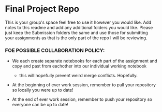 # Final Project Repo
This is your group's space feel free to use it however you would like. Add notes to this readme and add any additional folders you would like. Please just keep the Submission folders the same and use those for submitting your assignments as that is the only part of the repo I will be reviewing.

### FOE POSSIBLE COLLABORATION POLICY:
- We each create separate notebooks for each part of the assignment and copy and past from eachother into our individual working notebook
  - this will hopefully prevent weird merge conflicts.  Hopefully.

- At the beginning of ever work session, remember to pull your repository so locally you were up to date!

- At the end of ever work session, remember to push your repository so everyone can be up to date!

